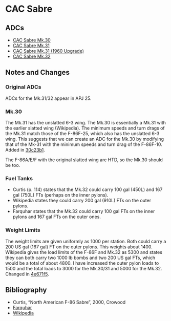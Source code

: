 # CAC Sabre

## ADCs

- [CAC Sabre Mk.30](Avon%20Sabre%20Mk.30.json)
- [CAC Sabre Mk.31](Avon%20Sabre%20Mk.31.json)
- [CAC Sabre Mk.31 (1960 Upgrade)](Avon%20Sabre%20Mk.31%20(1960%20Upgrade).json)
- [CAC Sabre Mk.32](Avon%20Sabre%20Mk.32.json)

## Notes and Changes

### Original ADCs

ADCs for the Mk.31/32 appear in APJ 25.

### Mk.30

The Mk.31 has the unslatted 6-3 wing. The Mk.30 is essentially a Mk.31 with the earlier slatted wing (Wikipedia). The minimum speeds and turn drags of the Mk.31 match those of the F-86F-25, which also has the unslatted 6-3 wing. This suggests that we can create an ADC for the Mk.30 by modifying that of the Mk-31 with the minimum speeds and turn drag of the F-86F-10. Added in [30c23b1](https://github.com/alanwatsonforster/glass/commit/30c23b11cc4ed029e767ed874b547de33682565e).

The F-86A/E/F with the original slatted wing are HTD, so the Mk.30 should be too.

### Fuel Tanks

- Curtis (p. 114) states that the Mk.32 could carry 100 gal (450L) and 167 gal (750L) FTs (perhaps on the inner pylons).
- Wikipedia states they could carry 200 gal (910L) FTs on the outer pylons.
- Farquhar states that the Mk.32 could carry 100 gal FTs on the inner pylons and 167 gal FTs on the outer ones.

### Weight Limits

The weight limits are given uniformly as 1000 per station. Both could carry a 200 US gal (167 gal) FT on the outer pylons. This weights about 1400. Wikipedia gives the load limits of the F-86F and Mk.32 as 5300 and states they can both carry two 1000 lb bombs and two 200 US gal FTs, which would be a total of about 4800. I have increased the outer pylon loads to 1500 and the total loads to 3000 for the Mk.30/31 and 5000 for the Mk.32. Changed in [4e671f5](https://github.com/alanwatsonforster/glass/commit/4e671f5974b0aa8a0f535c2bb0911aee836a6f86).

## Bibliography

- Curtis, “North American F-86 Sabre”, 2000, Crowood
- [Farquhar](http://www.adf-serials.com.au/research/avon-sabre.pdf)
- [Wikipedia](https://en.wikipedia.org/wiki/CAC_Sabre)